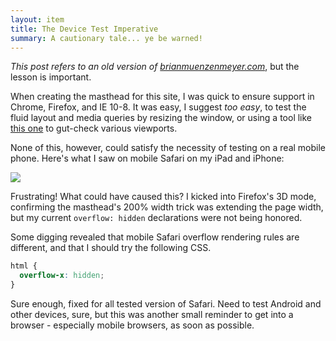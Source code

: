 ```yaml
---
layout: item
title: The Device Test Imperative
summary: A cautionary tale... ye be warned!
---
```


_This post refers to an old version of_ [_brianmuenzenmeyer.com_](http://brianmuenzenmeyer.com "‌"), but the lesson is important.

When creating the masthead for this site, I was quick to ensure support in Chrome, Firefox, and IE 10-8. It was easy, I suggest _too easy_, to test the fluid layout and media queries by resizing the window, or using a tool like [this one](http://we-are-gurus.com/tools/responsive-design-tester.php "‌") to gut-check various viewports.

None of this, however, could satisfy the necessity of testing on a real mobile phone. Here's what I saw on mobile Safari on my iPad and iPhone:

![](http://media.tumblr.com/44579688d0cc9ae1959c70298ceb0936/tumblr_inline_mxic1fWSEw1s7cfvn.png)

Frustrating! What could have caused this? I kicked into Firefox's 3D mode, confirming the masthead's 200% width trick was extending the page width, but my current `overflow: hidden` declarations were not being honored.

Some digging revealed that mobile Safari overflow rendering rules are different, and that I should try the following CSS.

```css
html {
  overflow-x: hidden;
}
```

Sure enough, fixed for all tested version of Safari. Need to test Android and other devices, sure, but this was another small reminder to get into a browser - especially mobile browsers, as soon as possible.
